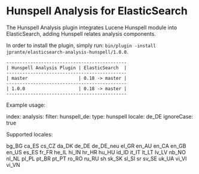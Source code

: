 Hunspell Analysis for ElasticSearch
===================================

The Hunspell Analysis plugin integrates Lucene Hunspell module into ElasticSearch, adding Hunspell relates analysis components.

In order to install the plugin, simply run: `bin/plugin -install jprante/elasticsearch-analysis-hunspell/1.0.0`. 

    ---------------------------------------------
    | Hunspell Analysis Plugin | ElasticSearch  |
    ---------------------------------------------
    | master                   | 0.18 -> master |
    ---------------------------------------------
    | 1.0.0                    | 0.18 -> master |
    ---------------------------------------------



Example usage:

index:
  analysis:
    filter:
      hunspell_de:
        type: hunspell
        locale: de_DE
        ignoreCase: true


Supported locales:

bg_BG
ca_ES
cs_CZ
da_DK
de_DE
de_DE_neu
el_GR
en_AU
en_CA
en_GB
en_US
es_ES
fr_FR
he_IL
hi_IN
hr_HR
hu_HU
id_ID
it_IT
lt_LT
lv_LV
nb_NO
nl_NL
pl_PL
pt_BR
pt_PT
ro_RO
ru_RU
sh
sk_SK
sl_SI
sr
sv_SE
uk_UA
vi_VI
vi_VN
